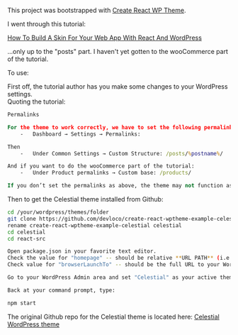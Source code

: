 This project was bootstrapped with [Create React WP Theme](https://github.com/devloco/create-react-wptheme).

I went through this tutorial:

[How To Build A Skin For Your Web App With React And WordPress](https://www.smashingmagazine.com/2018/03/react-wordpress-web-app/)

...only up to the "posts" part. I haven't yet gotten to the wooCommerce part of the tutorial.

To use:

First off, the tutorial author has you make some changes to your WordPress settings.
<br>Quoting the tutorial:

```cmd
Permalinks

For the theme to work correctly, we have to set the following permalinks within:
    -   Dashboard → Settings → Permalinks:

Then
    -   Under Common Settings → Custom Structure: /posts/%postname%/

And if you want to do the wooCommerce part of the tutorial:
    -   Under Product permalinks → Custom base: /products/

If you don’t set the permalinks as above, the theme may not function as desired.
```

Then to get the Celestial theme installed from Github:

```sh
cd /your/wordpress/themes/folder
git clone https://github.com/devloco/create-react-wptheme-example-celestial.git
rename create-react-wptheme-example-celestial celestial
cd celestial
cd react-src

Open package.json in your favorite text editor.
Check the value for "homepage" -- should be relative **URL PATH** (i.e. starting from server root) to your "celestial" theme folder
Check value for "browserLaunchTo" -- should be the full URL to your WordPress server root... the WP site running your celestial theme.

Go to your WordPress Admin area and set "Celestial" as your active theme.

Back at your command prompt, type:

npm start
```

The original Github repo for the Celestial theme is located here: [Celestial WordPress theme](https://github.com/m-muhsin/celestial)

